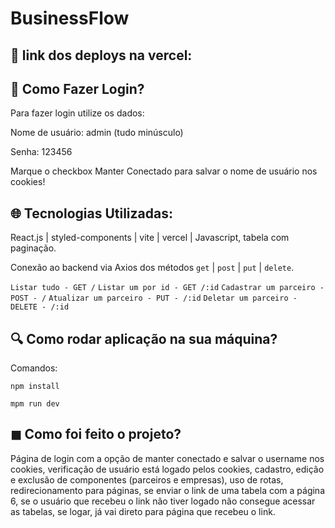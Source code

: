# BusinessFlow

## 🚀 link dos deploys na vercel:

## 📝 Como Fazer Login?

Para fazer login utilize os dados:

Nome de usuário: admin (tudo minúsculo)

Senha: 123456

Marque o checkbox Manter Conectado para salvar o nome de usuário nos cookies!

## 🌐 Tecnologias Utilizadas:

React.js | styled-components | vite | vercel | Javascript, tabela com paginação.

Conexão ao backend via Axios dos métodos `get` | `post` | `put` | `delete`.

`Listar tudo - GET /`
`Listar um por id - GET /:id`
`Cadastrar um parceiro - POST - /`
`Atualizar um parceiro - PUT - /:id`
`Deletar um parceiro - DELETE - /:id `

## 🔍 Como rodar aplicação na sua máquina? 

Comandos:

`npm install`

`mpm run dev `

## ◼︎ Como foi feito o projeto? 

Página de login com a opção de manter conectado e salvar o username nos cookies, verificação de usuário está logado pelos cookies, cadastro, edição e exclusão de componentes (parceiros e empresas), uso de rotas, redirecionamento para páginas, se enviar o link de uma tabela com a página 6, se o usuário que recebeu o link não tiver logado não consegue acessar as tabelas, se logar, já vai direto para página que recebeu o link.
